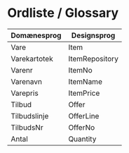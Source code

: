 # Ordliste / Glossary

| Domænesprog | Designsprog |
|---|---|
|Vare|Item|
|Varekartotek|ItemRepository|
|Varenr|ItemNo|
|Varenavn|ItemName|
|Varepris|ItemPrice|
|Tilbud|Offer|
|Tilbudslinje|OfferLine|
|TilbudsNr|OfferNo|
|Antal|Quantity|

